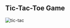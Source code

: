 ## Tic-Tac-Toe Game
![tic-tac](https://github.com/MarioPaju1991/tic-tac-game/assets/144430955/3ebe23d6-62aa-4172-ab83-45c682248adf)

